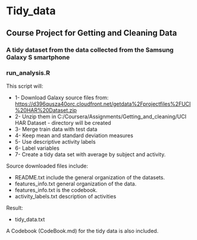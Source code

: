 # Tidy_data
## Course Project for Getting and Cleaning Data

### A tidy dataset from the data collected from the Samsung Galaxy S smartphone

### run_analysis.R

This script will:
- 1- Download Galaxy source files from: https://d396qusza40orc.cloudfront.net/getdata%2Fprojectfiles%2FUCI%20HAR%20Dataset.zip
- 2- Unzip them in C:/Coursera/Assignments/Getting_and_cleaning/UCI HAR Dataset  - directory will be created
- 3- Merge train data with test data
- 4- Keep mean and standard deviation measures
- 5- Use descriptive activity labels
- 6- Label variables
- 7- Create a tidy data set with average by subject and activity.


Source downloaded files include:
- README.txt include the general organization of the datasets.
- features_info.txt general organization of the data.
- features_info.txt is the codebook.
- activity_labels.txt description of activities

Result:
- tidy_data.txt 

A Codebook (CodeBook.md) for the tidy data is also included.





